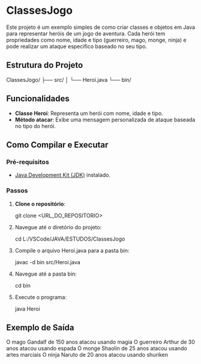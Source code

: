 # ClassesJogo

Este projeto é um exemplo simples de como criar classes e objetos em Java para representar heróis de um jogo de aventura. Cada herói tem propriedades como nome, idade e tipo (guerreiro, mago, monge, ninja) e pode realizar um ataque específico baseado no seu tipo.

## Estrutura do Projeto

ClassesJogo/
├── src/
│ └── Heroi.java
└── bin/

## Funcionalidades

- **Classe Heroi**: Representa um herói com nome, idade e tipo.
- **Método atacar**: Exibe uma mensagem personalizada de ataque baseada no tipo do herói.

## Como Compilar e Executar

### Pré-requisitos

- [Java Development Kit (JDK)](https://www.oracle.com/java/technologies/javase-downloads.html) instalado.

### Passos

1. **Clone o repositório**:

   git clone <URL_DO_REPOSITORIO>

2. Navegue até o diretório do projeto:

    cd L:/VSCode/JAVA/ESTUDOS/ClassesJogo

3. Compile o arquivo Heroi.java para a pasta bin:

    javac -d bin src/Heroi.java

4. Navegue até a pasta bin:
    
    cd bin

5. Execute o programa:

    java Heroi

## Exemplo de Saída

O mago Gandalf de 150 anos atacou usando magia
O guerreiro Arthur de 30 anos atacou usando espada
O monge Shaolin de 25 anos atacou usando artes marciais
O ninja Naruto de 20 anos atacou usando shuriken

